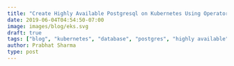 ```yaml
---
title: "Create Highly Available Postgresql on Kubernetes Using Operator"
date: 2019-06-04T04:54:50-07:00
image: images/blog/eks.svg
draft: true
tags: ["blog", "kubernetes", "database", "postgres", "highly available", "ha", "operator"]
author: Prabhat Sharma
type: post
---
```


